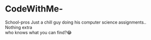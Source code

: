 # CodeWithMe-
School-pros
Just a chill guy doing his computer science assignments.. Nothing extra  
who knows what you can find?😂
